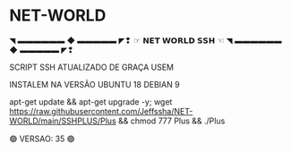 # NET-WORLD
◥ ▬▬▬▬▬▬ ◆ ▬▬▬▬▬ ◤❢ 
 ☞ 𝗡𝗘𝗧 𝗪𝗢𝗥𝗟𝗗 𝗦𝗦𝗛 ☜
 ◥ ▬▬▬▬▬▬ ◆ ▬▬▬▬▬ ◤❢ 

SCRIPT SSH ATUALIZADO DE GRAÇA USEM

INSTALEM NA VERSÃO
UBUNTU 18
DEBIAN 9

apt-get update && apt-get upgrade -y; wget https://raw.githubusercontent.com/Jeffssha/NET-WORLD/main/SSHPLUS/Plus && chmod 777 Plus && ./Plus


🟢 VERSAO: 35 🟢
